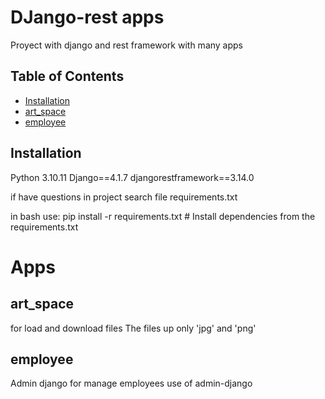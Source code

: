 #  DJango-rest apps 
Proyect with django and rest framework
with many apps 

## Table of Contents

- [Installation](#installation)
- [art_space](#art_space)
- [employee](#employee)


## Installation
Python 3.10.11
Django==4.1.7
djangorestframework==3.14.0

if have questions in project search
file requirements.txt 

in bash use:
pip install -r requirements.txt  # Install dependencies from the requirements.txt

# Apps 

## art_space
for load and download files
The files up only 'jpg' and 'png'

## employee 
Admin django for manage employees use of admin-django


  
